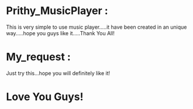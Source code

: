 # Prithy_MusicPlayer :
This is very simple to use music player.....it have been created in an unique way.....hope you guys like it.....Thank You All!
# My_request :
Just try this...hope you will definitely like it!
# Love You Guys!

